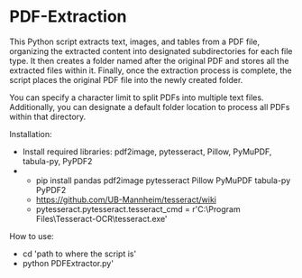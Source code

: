 # PDF-Extraction
This Python script extracts text, images, and tables from a PDF file, organizing the extracted content into designated subdirectories for each file type. It then creates a folder named after the original PDF and stores all the extracted files within it. Finally, once the extraction process is complete, the script places the original PDF file into the newly created folder.

You can specify a character limit to split PDFs into multiple text files. Additionally, you can designate a default folder location to process all PDFs within that directory.

Installation:
  - Install required libraries: pdf2image, pytesseract, Pillow, PyMuPDF, tabula-py, PyPDF2
  -   - pip install pandas pdf2image pytesseract Pillow PyMuPDF tabula-py PyPDF2
      - https://github.com/UB-Mannheim/tesseract/wiki
      - pytesseract.pytesseract.tesseract_cmd = r'C:\Program Files\Tesseract-OCR\tesseract.exe'

How to use:
  - cd 'path to where the script is'
  - python PDFExtractor.py'
